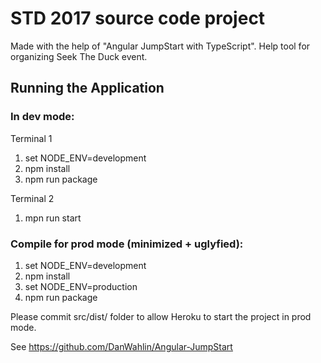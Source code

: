 # STD 2017 source code project

Made with the help of "Angular JumpStart with TypeScript".
Help tool for organizing Seek The Duck event.

## Running the Application

### In dev mode:

Terminal 1

1. set NODE_ENV=development
1. npm install
1. npm run package

Terminal 2

1. mpn run start

### Compile for prod mode (minimized + uglyfied):

1. set NODE_ENV=development
1. npm install
1. set NODE_ENV=production
1. npm run package

Please commit src/dist/ folder to allow Heroku to start the project in prod mode.

See https://github.com/DanWahlin/Angular-JumpStart

